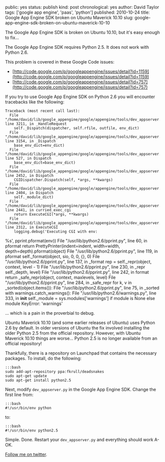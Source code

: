 public: yes
status: publish
kind: post
chronological: yes
author: David Taylor
tags: ['google app engine', 'paas', 'python']
published: 2010-10-24
title: Google App Engine SDK broken on Ubuntu Maverick 10.10
slug: google-app-engine-sdk-broken-on-ubuntu-maverick-10-10

The Google App Engine SDK is broken on Ubuntu 10.10, but it's easy enough to fix...

The Google App Engine SDK requires Python 2.5. It does not work with Python 2.6.

This problem is covered in these Google Code issues:

  * [http://code.google.com/p/googleappengine/issues/detail?id=1159](http://code.google.com/p/googleappengine/issues/detail?id=1159)
  * [http://code.google.com/p/googleappengine/issues/detail?id=757](http://code.google.com/p/googleappengine/issues/detail?id=757)
  
If you try to use Google App Engine SDK on Python 2.6 you will encounter tracebacks like the following:

    Traceback (most recent call last):
      File "/home/david/lib/google_appengine/google/appengine/tools/dev_appserver.py", line 3211, in _HandleRequest
        self._Dispatch(dispatcher, self.rfile, outfile, env_dict)
      File "/home/david/lib/google_appengine/google/appengine/tools/dev_appserver.py", line 3154, in _Dispatch
        base_env_dict=env_dict)
      File "/home/david/lib/google_appengine/google/appengine/tools/dev_appserver.py", line 527, in Dispatch
        base_env_dict=base_env_dict)
      File "/home/david/lib/google_appengine/google/appengine/tools/dev_appserver.py", line 2452, in Dispatch
        CGIDispatcher.Dispatch(self, *args, **kwargs)
      File "/home/david/lib/google_appengine/google/appengine/tools/dev_appserver.py", line 2404, in Dispatch
        self._module_dict)
      File "/home/david/lib/google_appengine/google/appengine/tools/dev_appserver.py", line 2441, in curried_exec_cgi
        return ExecuteCGI(*args, **kwargs)
      File "/home/david/lib/google_appengine/google/appengine/tools/dev_appserver.py", line 2312, in ExecuteCGI
        logging.debug('Executing CGI with env:
%s', pprint.pformat(env))
      File "/usr/lib/python2.6/pprint.py", line 60, in pformat
        return PrettyPrinter(indent=indent, width=width, depth=depth).pformat(object)
      File "/usr/lib/python2.6/pprint.py", line 119, in pformat
        self._format(object, sio, 0, 0, {}, 0)
      File "/usr/lib/python2.6/pprint.py", line 137, in _format
        rep = self._repr(object, context, level - 1)
      File "/usr/lib/python2.6/pprint.py", line 230, in _repr
        self._depth, level)
      File "/usr/lib/python2.6/pprint.py", line 242, in format
        return _safe_repr(object, context, maxlevels, level)
      File "/usr/lib/python2.6/pprint.py", line 284, in _safe_repr
        for k, v in _sorted(object.items()):
      File "/usr/lib/python2.6/pprint.py", line 75, in _sorted
        with warnings.catch_warnings():
      File "/usr/lib/python2.6/warnings.py", line 333, in __init__
        self._module = sys.modules['warnings'] if module is None else module
      KeyError: 'warnings'

... which is a pain in the proverbial to debug.

Ubuntu Maverick 10.10 (and some earlier releases of Ubuntu) uses Python 2.6 by default. In older versions of Ubuntu the fix involved installing the older Python 2.5 from the official repository. However, with Ubuntu Maverick 10.10 things are worse... Python 2.5 is no longer available from an official repository!

Thankfully, there is a repository on Launchpad that contains the necessary packages. To install, do the following:


    :::bash
    sudo add-apt-repository ppa:fkrull/deadsnakes
    sudo apt-get update
    sudo apt-get install python2.5


Next, modify `dev_appserver.py` in the Google App Engine SDK. Change the first line from:


    :::bash
    #!/usr/bin/env python

  
to:


    :::bash
    #!/usr/bin/env python2.5


Simple. Done. Restart your `dev_appserver.py` and everything should work A-OK.

[Follow me on twitter](http://twitter.com/davidltaylor).
